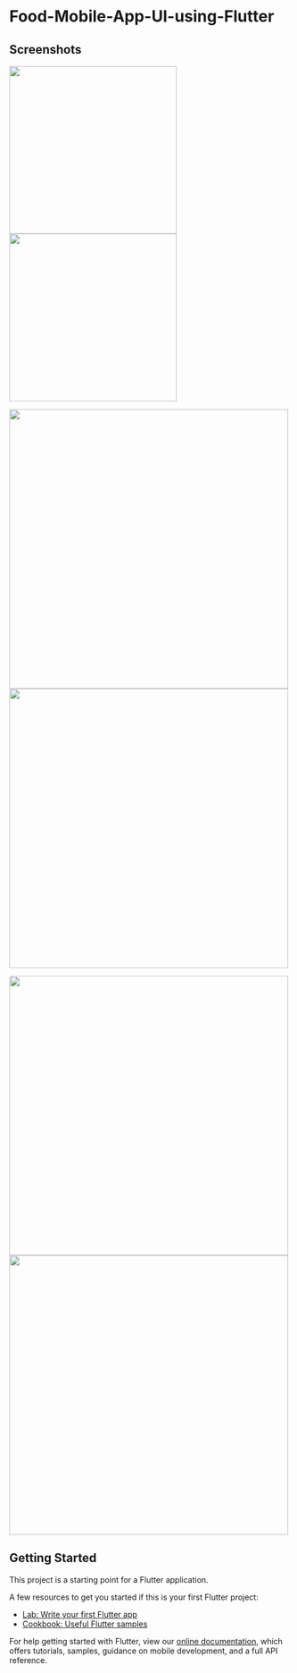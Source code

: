 # Food-Mobile-App-UI-using-Flutter

## Screenshots
<img src="screenshots/1.png" width="300">         <img src="screenshots/2.png" width="300">

<img src="screenshots/3.png" width="500"> <img src="screenshots/4.png" width="500">

<img src="screenshots/5.png" width="500"> <img src="screenshots/6.png" width="500">


## Getting Started

This project is a starting point for a Flutter application.

A few resources to get you started if this is your first Flutter project:

- [Lab: Write your first Flutter app](https://flutter.dev/docs/get-started/codelab)
- [Cookbook: Useful Flutter samples](https://flutter.dev/docs/cookbook)

For help getting started with Flutter, view our
[online documentation](https://flutter.dev/docs), which offers tutorials,
samples, guidance on mobile development, and a full API reference.
